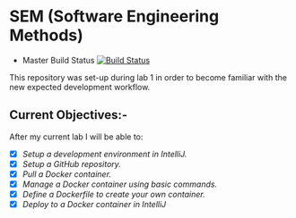# SEM (Software Engineering Methods)
* Master Build Status [![Build Status](https://travis-ci.com/greig-dunbar/sem.svg?branch=master)](https://travis-ci.com/greig-dunbar/sem)  
  
This repository was set-up during lab 1 in order to become familiar
with the new expected development workflow.
## Current Objectives:-
After my current lab I will be able to:
- [x] *Setup* _a development environment in IntelliJ._
- [x] *Setup* _a GitHub repository._
- [x] *Pull* _a Docker container._
- [x] *Manage* _a Docker container using basic commands._
- [x] *Define* _a Dockerfile to create your own container._
- [x] *Deploy* _to a Docker container in IntelliJ_
